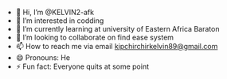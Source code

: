 - 👋 Hi, I’m @KELVIN2-afk
- 👀 I’m interested in codding 
- 🌱 I’m currently learning at university of Eastern Africa Baraton 
- 💞️ I’m looking to collaborate on find ease system 
- 📫 How to reach me via email kipchirchirkelvin89@gmail.com
- 😄 Pronouns: He
- ⚡ Fun fact: Everyone quits at some point 

<!---
KELVIN2-afk/KELVIN2-afk is a ✨ special ✨ repository because its `README.md` (this file) appears on your GitHub profile.
You can click the Preview link to take a look at your changes.
--->
